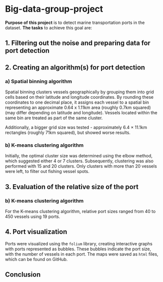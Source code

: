# Big-data-group-project

**Purpose of this project** is to detect marine transportation ports in the dataset.
**The tasks** to achieve this goal are:

## 1. Filtering out the noise and preparing data for port detection
## 2. Creating an algorithm(s) for port detection
### a) Spatial binning algorithm
Spatial binning clusters vessels geographically by grouping them into grid cells based on their latitude and longitude coordinates. By rounding these coordinates to one decimal place, it assigns each vessel to a spatial bin representing an approximate 0.64 x 1.11km area (roughly 0.7km squared) (may differ depending on latitude and longitude). Vessels located within the same bin are treated as part of the same cluster. 

Additionally, a bigger grid size was tested - approximately 6.4 × 11.1km rectangles (roughly 71km squared), but showed worse results.
### b) K-means clustering algorithm
Initially, the optimal cluster size was determined using the elbow method, which suggested either 4 or 7 clusters. Subsequently, clustering was also performed with 15 and 20 clusters. Only clusters with more than 20 vessels were left, to filter out fishing vessel spots.
## 3. Evaluation of the relative size of the port
### b) K-means clustering algorithm
For the K-means clustering algorithm, relative port sizes ranged from 40 to 450 vessels using 19 ports.
## 4. Port visualization

Ports were visualized using the ```folium``` library, creating interactive graphs with ports represented as bubbles. These bubbles indicate the port size, with the number of vessels in each port. The maps were saved as ```html``` files, which can be found on GitHub.

## Conclusion
